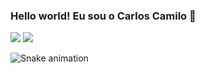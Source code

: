 ### Hello world! Eu sou o Carlos Camilo 👋

<div> 
  <a href = "mailto:carloscamilocontato@gmail.com"><img src="https://img.shields.io/badge/-Gmail-%23333?style=for-the-badge&logo=gmail&logoColor=white" target="_blank"></a>
  <a href="https://www.linkedin.com/in/carloshcamilo/" target="_blank"><img src="https://img.shields.io/badge/-LinkedIn-%230077B5?style=for-the-badge&logo=linkedin&logoColor=white" target="_blank"></a> 
 
  ![Snake animation](https://github.com/carloshcamilo/rafaballerini/blob/output/github-contribution-grid-snake.svg)
 
</div>
